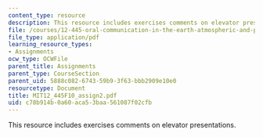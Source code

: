 ```yaml
---
content_type: resource
description: This resource includes exercises comments on elevator presentations.
file: /courses/12-445-oral-communication-in-the-earth-atmospheric-and-planetary-sciences-fall-2010/c78b914b0a60aca53baa561087f02cfb_MIT12_445F10_assign2.pdf
file_type: application/pdf
learning_resource_types:
- Assignments
ocw_type: OCWFile
parent_title: Assignments
parent_type: CourseSection
parent_uid: 5888c082-6743-59b9-3f63-bbb2909e10e0
resourcetype: Document
title: MIT12_445F10_assign2.pdf
uid: c78b914b-0a60-aca5-3baa-561087f02cfb
---
```

This resource includes exercises comments on elevator presentations.

